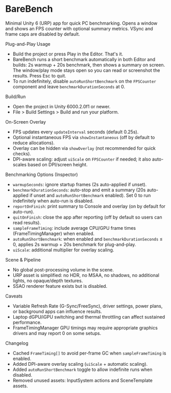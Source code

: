 BareBench
=========

Minimal Unity 6 (URP) app for quick PC benchmarking. Opens a window and shows an FPS counter with optional summary metrics. VSync and frame caps are disabled by default.

Plug-and-Play Usage
- Build the project or press Play in the Editor. That's it.
- BareBench runs a short benchmark automatically in both Editor and builds: 2s warmup + 20s benchmark, then shows a summary on screen. The window/play mode stays open so you can read or screenshot the results. Press Esc to quit.
- To run indefinitely, disable `autoRunShortBenchmark` on the `FPSCounter` component and leave `benchmarkDurationSeconds` at 0.

Build/Run
- Open the project in Unity 6000.2.0f1 or newer.
- File > Build Settings > Build and run your platform.

On-Screen Overlay
- FPS updates every `updateInterval` seconds (default 0.25s).
- Optional instantaneous FPS via `showInstantaneous` (off by default to reduce allocations).
- Overlay can be hidden via `showOverlay` (not recommended for quick checks).
- DPI-aware scaling: adjust `uiScale` on `FPSCounter` if needed; it also auto-scales based on DPI/screen height.

Benchmarking Options (Inspector)
- `warmupSeconds`: ignore startup frames (2s auto-applied if unset).
- `benchmarkDurationSeconds`: auto-stop and emit a summary (20s auto-applied if unset and `autoRunShortBenchmark` enabled). Set 0 to run indefinitely when auto-run is disabled.
- `reportOnFinish`: print summary to Console and overlay (on by default for auto-run).
- `quitOnFinish`: close the app after reporting (off by default so users can read results).
- `sampleFrameTiming`: include average CPU/GPU frame times (FrameTimingManager) when enabled.
- `autoRunShortBenchmark`: when enabled and `benchmarkDurationSeconds` ≤ 0, applies 2s warmup + 20s benchmark for plug-and-play.
- `uiScale`: additional multiplier for overlay scaling.

Scene & Pipeline
- No global post-processing volume in the scene.
- URP asset is simplified: no HDR, no MSAA, no shadows, no additional lights, no opaque/depth textures.
- SSAO renderer feature exists but is disabled.

Caveats
- Variable Refresh Rate (G-Sync/FreeSync), driver settings, power plans, or background apps can influence results.
- Laptop dGPU/iGPU switching and thermal throttling can affect sustained performance.
- FrameTimingManager GPU timings may require appropriate graphics drivers and may report 0 on some setups.

Changelog
- Cached `FrameTiming[]` to avoid per-frame GC when `sampleFrameTiming` is enabled.
- Added DPI-aware overlay scaling (`uiScale` + automatic scaling).
- Added `autoRunShortBenchmark` toggle to allow indefinite runs when disabled.
- Removed unused assets: InputSystem actions and SceneTemplate assets.
